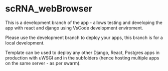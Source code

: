 # scRNA_webBrowser
This is a development branch of the app - allows testing and developing the app with react and django using VsCode development enviroment.

Please use the development branch to deploy your apps, this branch is for a local development.

Template can be used to deploy any other Django, React, Postgres apps in production with uWSGI and in the subfolders (hence hosting multiple apps on the same server - as per swarm).
